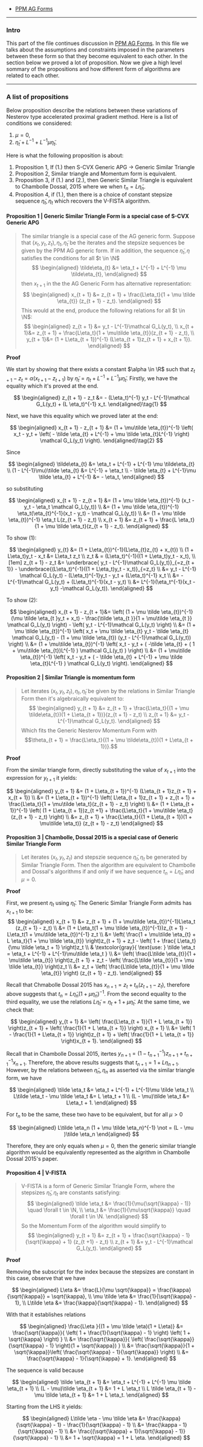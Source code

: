- [PPM AG Forms](PPM%20AG%20Forms.md)

---
### **Intro**

This part of the file continues discussion in [PPM AG Forms](PPM%20AG%20Forms.md). 
In this file we talks about the assumptions and constraints imposed in the parameters between these form so that they become equivalent to each other. 
In the section below we proved a lot of proposition. 
Now we give a high level sommary of the propositions and how different form of algorithms are related to each other. 



--- 
### **A list of propositions**

Below proposition describe the relations between these variations of Nesterov type accelerated proximal gradient method. 
Here is a list of conditions we considered: 

1. $\mu = 0$, 
2. $\tilde \eta_t + L^{-1} + L^{-1} \mu \tilde \eta_t$. 

Here is what the following proposition is about: 
1. Proposition 1, If (1.) then S-CVX Generic APG -> Generic Similar Triangle
2. Proposition 2, Similar triangle and Momentum form is equivalent. 
3. Proposition 3, if (1.) and (2.), then  Generic Similar Triangle is equivalent to Chambolle Dossal, 2015 where we when $t_n = L \tilde \eta_{n}$. 
4. Proposition 4, if (1.), then there is a choice of constant stepsize sequence $\tilde \eta_t, \eta_t$ which recovers the V-FISTA algorithm. 


#### **Proposition 1 | Generic Similar Triangle Form is a special case of S-CVX Generic APG**
> The similar triangle is a special case of the AG generic form. 
> Suppose that $(x_t, y_t, z_t), \eta_t, \tilde \eta_t$ be the iterates and the stepsize sequences be given by the PPM AG generic form. 
> If in addition, the sequence $\tilde \eta_t, \eta$ satisfies the conditions for all $t \in \N$
> $$
> \begin{aligned}
>     \tilde\eta_{t} &= \eta_t + L^{-1} + L^{-1} \mu \tilde\eta_{t}, 
> \end{aligned}
> $$
> then $x_{t +1}$ in the the AG Generic Form has alternative representation: 
> $$
> \begin{aligned}
>     x_{t + 1} &= 
>     z_{t + 1} + 
>     \frac{L\eta_t}{1 + \mu \tilde \eta_{t}} 
>     (z_{t + 1} - z_t). 
> \end{aligned}
> $$
> This would at the end, produce the following relations for all $t \in \N$: 
> $$
> \begin{aligned}
>     z_{t + 1} &= 
>     y_t - L^{-1}\mathcal G_L(y_t), 
>     \\
>     x_{t + 1}&= 
>     z_{t + 1} + \frac{L\eta_t}{1 + \mu\tilde \eta_{t}}(z_{t + 1} - z_t), 
>     \\
>     y_{t + 1}&= 
>     (1 + L\eta_{t + 1})^{-1} (L\eta_{t + 1}z_{t + 1} + x_{t + 1}). 
> \end{aligned}
> $$

**Proof**

We start by showing that there exists a constant $\alpha \in \R$ such that $z_{t + 1} - z_t = \alpha (x_{t + 1} - z_{t + 1})$ by $\tilde \eta_{t} = \eta_t + L^{-1} + L^{-1} \mu \tilde \eta_{t}$. 
Firstly, we have the equality which it's proved at the end. 

$$
\begin{aligned}
    z_{t + 1} - z_t
    &= 
    - (L\eta_t)^{-1} y_t 
    - L^{-1}\mathcal G_L(y_t) + (L \eta_t)^{-1} x_t. 
\end{aligned}\tag{1}
$$

Next, we have this equality which we proved later at the end: 

$$
\begin{aligned}
    x_{t + 1} - z_{t + 1}
    &= 
    (1 + \mu\tilde \eta_{t})^{-1}
    \left(
        x_t - y_t +     
        \left(
            - \tilde \eta_{t} + L^{-1}
            + \mu \tilde \eta_{t}L^{-1}
        \right)
        \mathcal G_L(y_t)
    \right). 
\end{aligned}\tag{2}
$$

Since 

$$
\begin{aligned}
    \tilde\eta_{t} &= \eta_t + L^{-1} + L^{-1} \mu \tilde\eta_{t}
    \\
    (1 - L^{-1}\mu)\tilde \eta_{t}
    &= L^{-1} + \eta_t 
    \\
    - \tilde \eta_{t} + L^{-1}\mu \tilde \eta_{t}
    + L^{-1}
    &= - \eta_t, 
\end{aligned}
$$

so substituting 

$$
\begin{aligned}
    x_{t + 1} - z_{t + 1}
    &= 
    (1 + \mu \tilde \eta_{t})^{-1}
    (x_t - y_t - \eta_t \mathcal G_L(y_t))
    \\
    &= (1 + \mu \tilde \eta_{t})^{-1}
    \eta_t(\eta_{t}^{-1}(x_t - y_t) - \mathcal G_L(y_t))
    \\
    &= (1 + \mu \tilde \eta_{t})^{-1}
    \eta_t L(z_{t + 1} - z_t)
    \\
    x_{t + 1} &= 
    z_{t + 1} + 
    \frac{L \eta_t}{1 + \mu \tilde \eta_t}(z_{t + 1} - z_t). 
\end{aligned}
$$

To show (1): 

$$
\begin{aligned}
    y_{t} &= (1 + L\eta_{t})^{-1}(L\eta_{t}z_{t} + x_{t})
    \\
    (1 + L\eta_t)y_t - x_t &= L\eta_t z_t
    \\
    z_t & = (L\eta_t)^{-1}((1 + L\eta_t)y_t - x_t), 
    \\[1em]
    z_{t + 1} - z_t 
    &= \underbrace{ y_t - L^{-1}\mathcal G_L(y_t)}_{=z_{t + 1}}
    - \underbrace{(L\eta_t)^{-1}((1 + L\eta_t)y_t - x_t)}_{=z_t}
    \\
    &= 
    y_t - L^{-1} \mathcal G_L(y_t) - (L\eta_t)^{-1}y_t - y_t + (L\eta_t)^{-1} x_t
    \\
    &= 
    -L^{-1}\mathcal G_L(y_t) + (L\eta_t)^{-1}(x_t - y_t)
    \\
    &= 
    L^{-1}(\eta_t^{-1}(x_t - y_t) -\mathcal G_L(y_t)). 
\end{aligned}
$$

To show (2): 

$$
\begin{aligned}
    x_{t + 1} - z_{t + 1}&= 
    \left(
        (1 + \mu \tilde \eta_{t})^{-1} (\mu \tilde \eta_{t }y_t + x_t)
        - \frac{\tilde \eta_{t }}{1 + \mu\tilde \eta_{t }}
        \mathcal G_L(y_t)
    \right) - \left(
        y_t - L^{-1}\mathcal G_L(y_t)
    \right)
    \\
    &= 
    (1 + \mu \tilde \eta_{t})^{-1}
    \left(
        x_t + \mu \tilde \eta_{t} y_t
        - \tilde \eta_{t} \mathcal G_L(y_t)
        - (1 + \mu \tilde \eta_{t})
        (y_t - L^{-1}\mathcal G_L(y_t))
    \right)
    \\
    &= 
    (1 + \mu\tilde \eta_{t})^{-1}
    \left(
        x_t - y_t + 
        (
            -\tilde \eta_{t} + 
            (
                1 + \mu\tilde \eta_{t})L^{-1}
            )
            \mathcal G_L(y_t)
        )
    \right)
    \\
    &= 
    (1 + \mu\tilde \eta_{t})^{-1}
    \left(
        x_t - y_t +     
        (
            - \tilde \eta_{t} + L^{-1}
            + \mu \tilde \eta_{t}L^{-1}
        )
        \mathcal G_L(y_t)
    \right). 
\end{aligned}
$$

#### **Proposition 2 | Similar Triangle is momentum form**
> Let iterates $(x_t, y_t, z_t), \eta_t, \tilde \eta_t$ be given by the relations in Similar Triangle Form then it's algebraically equivalent to: 
> $$
> \begin{aligned}
>     y_{t + 1} &= z_{t + 1} + 
>       \frac{L\eta_t}{(1 + \mu \tilde\eta_{t})(1 + L\eta_{t + 1})}(z_{t + 1} - z_t)
>     \\
>     z_{t + 1} &= y_t - L^{-1}\mathcal G_L(y_t). 
> \end{aligned}
> $$
> Which fits the Generic Nesterov Momentum Form with 
> $$\theta_{t + 1} = \frac{L\eta_t}{(1 + \mu \tilde\eta_{t})(1 + L\eta_{t + 1})}.$$

**Proof**

From the similar triangle form, directly substituting the value of $x_{t + 1}$ into the expression for $y_{t + 1}$ it yields: 

$$
\begin{aligned}
    y_{t + 1} &= 
    (1 + L\eta_{t + 1})^{-1} (L\eta_{t + 1}z_{t + 1} + x_{t + 1})
    \\
    &= 
    (1 + L\eta_{t + 1})^{-1}
    \left(
        L\eta_{t + 1}z_{t + 1} + z_{t + 1} + \frac{L\eta_t}{1 + \mu\tilde \eta_t}(z_{t + 1} - z_t)
    \right)
    \\
    &= 
    (1 + L\eta_{t + 1})^{-1}
    \left(
        (1 + L\eta_{t + 1})z_{t +1} + 
        \frac{L\eta_t}{1 + \mu\tilde \eta_t}(z_{t + 1} - z_t)
    \right)
    \\
    &= 
    z_{t + 1} + 
    \frac{L\eta_t}{(1 + L\eta_{t + 1})(1 + \mu\tilde \eta_t)}
    (z_{t + 1} - z_t)
\end{aligned}
$$



#### **Proposition 3 | Chambolle, Dossal 2015 is a special case of Generic Similar Triangle Form**
> Let iterates $(x_t, y_t, z_t)$ and stepszie sequence $\tilde \eta_t, \eta_t$ be generated by Similar Triangle Form. 
> Then the algorithm are equivalent to Chambolle and Dossal's algorithms if and only if we have sequence $t_n = L \tilde \eta_{n}$ and $\mu = 0$. 

**Proof**

First, we present $\eta_t$ using $\tilde \eta_t$. 
The Generic Similar Triangle Form admits has $x_{t + 1}$ to be: 
$$
\begin{aligned}
    x_{t + 1} 
    &= z_{t + 1} + (1 + \mu\tilde \eta_{t})^{-1}L\eta_t (z_{t + 1} - z_t)
    \\
    &=  
    (1 + L\eta_t(1 + \mu \tilde \eta_{t})^{-1})z_{t + 1}
    - L\eta_t(1 + \mu\tilde \eta_{t})^{-1} z_t
    \\
    &= 
    \left(
        \frac{1 + \mu\tilde \eta_{t} + L \eta_t}{1 + \mu \tilde \eta_{t}}
    \right)z_{t + 1}
    + 
    z_t - 
    \left(
        1 + \frac{ L\eta_t}{\mu \tilde \eta_t + 1}
    \right)z_t
    \\
    & 
    \textcolor{gray}{
        \text{use: } \tilde \eta_t = \eta_t + L^{-1} + L^{-1}\mu\tilde \eta_t
    }
    \\
    &= 
    \left(
        \frac{L\tilde \eta_{t}}{1 + \mu\tilde \eta_{t}}
    \right)z_{t + 1}
    + 
    z_t 
    - 
    \left(
        \frac{L\tilde \eta_{t}}{1 + \mu \tilde \eta_{t}}
    \right)z_t 
    \\
    &= z_t + 
    \left(
        \frac{L\tilde \eta_{t}}{1 + \mu \tilde \eta_{t}}
    \right)
    (z_{t + 1} - z_t). 
\end{aligned}
$$

Recall that Chmabolle Dossal 2015 has $x_{n + 1} = z_t + t_n(z_{t + 1} - z_t)$, 
therefore above suggests that $t_n = L \tilde \eta_{n}(1 + \mu \tilde \eta_{n})^{-1}$. 
From the second equality to the third equality, we use the relations $L\tilde \eta_{t} = \eta_t + 1 + \mu\tilde \eta_{t}$.
At the same time, we check that: 

$$
\begin{aligned}
    y_{t + 1} &= \left(
        \frac{L\eta_{t + 1}}{1 + L \eta_{t + 1}}
    \right)z_{t + 1} + 
    \left(
        \frac{1}{1 + L \eta_{t + 1}}
    \right) x_{t + 1}
    \\
    &= 
    \left(
        1 - \frac{1}{1 + L\eta_{t + 1}}
    \right)z_{t + 1} + 
    \left(
        \frac{1}{1 + L \eta_{t + 1}}
    \right)x_{t + 1}. 
\end{aligned}
$$

Recall that in Chambolle Dossal 2015, itertes $y_{n + 1} = (1 - t_{n + 1}^{-1})z_{n + 1} + t_{n + 1}^{-1} x_{n + 1}$. 
Therefore, the above results suggests that $t_{n + 1} = 1 + L\eta_{n + 1}$. 
However, by the relations between $\tilde \eta_n, \eta_n$ as asserted via the similar triangle form, we have 

$$
\begin{aligned}
    \tilde \eta_t &= \eta_t + L^{-1} + L^{-1}\mu \tilde \eta_t
    \\
    L\tilde \eta_t - \mu \tilde \eta_t 
    &= 
    L \eta_t + 1
    \\
    (L - \mu)\tilde \eta_t &= L\eta_t + 1. 
\end{aligned}
$$

For $t_n$ to be the same, these two have to be equivalent, but for all $\mu > 0$

$$
\begin{aligned}
    L\tilde \eta_n (1 + \mu \tilde \eta_n)^{-1} \not = 
    (L - \mu )\tilde \eta_n
\end{aligned}
$$

Therefore, they are only equals when $\mu = 0$, then the generic similar triangle algorithm would be equivalently represented as the algrithm in Chambolle Dossal 2015's paper. 




#### **Proposition 4 | V-FISTA**
> V-FISTA is a form of Generic Similar Triangle Form, where the stepsizes $\tilde \eta_t, \eta_t$ are constants satisfying: 
> $$
> \begin{aligned}
>     \tilde \eta_t 
>     &= \frac{1}{\mu(\sqrt{\kappa} - 1)}
>     \quad \forall t \in \N, 
>     \\
>     \eta_t
>     &= 
>     \frac{1}{\mu\sqrt{\kappa}}
>     \quad \forall t \in \N. 
> \end{aligned}
> $$
> So the Momentum Form of the algorithm would simplify to 
> $$
>  \begin{aligned}
>      y_{t + 1} &= z_{t + 1} + 
>      \frac{\sqrt{\kappa} - 1}{\sqrt{\kappa} + 1}
>      (z_{t +1} - z_t)
>      \\
>      z_{t + 1} 
>      &= y_t - L^{-1}\mathcal G_L(y_t). 
>  \end{aligned}
> $$


**Proof**


Removing the subscript for the index because the stepsizes are constant in this case, observe that we have 

$$
\begin{aligned}
    L\eta &= \frac{L}{\mu \sqrt{\kappa}} = \frac{\kappa}{\sqrt{\kappa}} = \sqrt{\kappa}, 
    \\
    \mu \tilde \eta &= 
    \frac{1}{\sqrt{\kappa} - 1}, 
    \\
    L\tilde \eta &= 
    \frac{\kappa}{\sqrt{\kappa} - 1}. 
\end{aligned}
$$

With that it establishes relations

$$
\begin{aligned}
    \frac{L\eta }{(1 + \mu \tilde \eta)(1 + L\eta)}
    &= 
    \frac{\sqrt{\kappa}}{
        \left(
            1 + \frac{1}{\sqrt{\kappa} - 1}
        \right)
        \left(
            1 + \sqrt{\kappa}
        \right)
    }
    \\
    &= \frac{\sqrt{\kappa}}{
        \left(
            \frac{\sqrt{\kappa}}{\sqrt{\kappa} - 1}
        \right)(1 + \sqrt{\kappa})
    }
    \\
    &=
    \frac{\sqrt{\kappa}}{1 + \sqrt{\kappa}}\left(
        \frac{\sqrt{\kappa} - 1}{\sqrt{\kappa}}
    \right)
    \\
    &= 
    \frac{\sqrt{\kappa} - 1}{\sqrt{\kappa} + 1}. 
\end{aligned}
$$

The sequence is valid because 

$$
\begin{aligned}
    \tilde \eta_{t + 1} 
    &= \eta_t + L^{-1} + L^{-1} \mu \tilde \eta_{t + 1}
    \\
    (L - \mu)\tilde \eta_{t + 1}
    &= 
    1 + L \eta_t 
    \\
    L \tilde \eta_{t + 1} - 
    \mu \tilde \eta_{t + 1}
    &= 1 + L \eta_t. 
\end{aligned}
$$

Starting from the LHS it yields: 

$$
\begin{aligned}
    L\tilde \eta - \mu \tilde \eta 
    &= \frac{\kappa}{\sqrt{\kappa} - 1} - 
    \frac{1}{\sqrt{\kappa} - 1}
    \\
    &= 
    \frac{\kappa - 1}{\sqrt{\kappa} - 1}
    \\
    &= 
    \frac{(\sqrt{\kappa} + 1)(\sqrt{\kappa} - 1)}{\sqrt{\kappa} - 1}
    \\
    &= 1 + \sqrt{\kappa} = 1 + L \eta. 
\end{aligned}
$$



